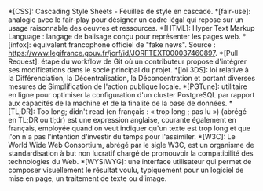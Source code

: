<!-- markdownlint-disable -->

<!-- Liens -->
[CDN de Geotribu]: https://cdn.geotribu.fr/
[Git]: https://git-scm.com/
[GitHub]: https://github.com/
[GitHub Desktop]: https://desktop.github.com/
[Mapstodon]: https://mapstodon.space/
[Markdown]: https://fr.wikipedia.org/wiki/Markdown
[Material for Mkdocs]: https://squidfunk.github.io/mkdocs-material/
[Mkdocs]: https://www.mkdocs.org/
[osm2pgsql]: https://osm2pgsql.org/
[Osmium]: https://osmcode.org/osmium-tool/
[pre-commit]: https://pre-commit.com/
[Python]: https://www.python.org/
[StackEdit]: https://stackedit.io/
[Upmath]: https://upmath.me/
[Visual Studio Code]: https://code.visualstudio.com/

<!-- Abbreviations -->
*[CSS]: Cascading Style Sheets - Feuilles de style en cascade.
*[fair-use]: analogie avec le fair-play pour désigner un cadre légal qui repose sur un usage raisonnable des oeuvres et ressources.
*[HTML]: Hyper Text Markup Language : langage de balisage conçu pour représenter les pages web.
*[infox]: équivalent francophone officiel de "fake news". Source : https://www.legifrance.gouv.fr/jorf/id/JORFTEXT000037460897.
*[Pull Request]: étape du workflow de Git où un contributeur propose d'intégrer ses modifications dans le socle principal du projet.
*[loi 3DS]: loi relative à la Différenciation, la Décentralisation, la Déconcentration et portant diverses mesures de Simplification de l'action publique locale.
*[PGTune]: utilitaire en ligne pour optimiser la configuration d'un cluster PostgreSQL par rapport aux capacités de la machine et de la finalité de la base de données.
*[TL;DR]: Too long; didn't read (en français : « trop long ; pas lu ») (abrégé en TL;DR ou tl;dr) est une expression anglaise, courante également en français, employée quand on veut indiquer qu'un texte est trop long et que l'on n'a pas l'intention d'investir du temps pour l'assimiler.
*[W3C]: Le World Wide Web Consortium, abrégé par le sigle W3C, est un organisme de standardisation à but non lucratif chargé de promouvoir la compatibilité des technologies du Web.
*[WYSIWYG]: une interface utilisateur qui permet de composer visuellement le résultat voulu, typiquement pour un logiciel de mise en page, un traitement de texte ou d’image.
